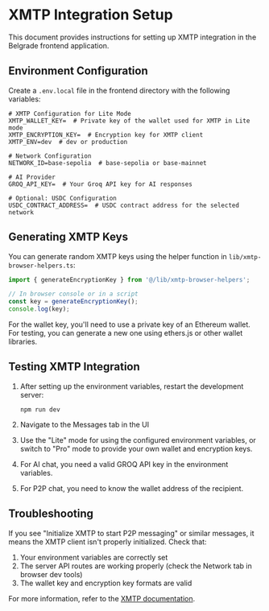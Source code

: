 # XMTP Integration Setup

This document provides instructions for setting up XMTP integration in the Belgrade frontend application.

## Environment Configuration

Create a `.env.local` file in the frontend directory with the following variables:

```
# XMTP Configuration for Lite Mode
XMTP_WALLET_KEY=  # Private key of the wallet used for XMTP in Lite mode
XMTP_ENCRYPTION_KEY=  # Encryption key for XMTP client
XMTP_ENV=dev  # dev or production

# Network Configuration
NETWORK_ID=base-sepolia  # base-sepolia or base-mainnet

# AI Provider
GROQ_API_KEY=  # Your Groq API key for AI responses

# Optional: USDC Configuration
USDC_CONTRACT_ADDRESS=  # USDC contract address for the selected network
```

## Generating XMTP Keys

You can generate random XMTP keys using the helper function in `lib/xmtp-browser-helpers.ts`:

```typescript
import { generateEncryptionKey } from '@/lib/xmtp-browser-helpers';

// In browser console or in a script
const key = generateEncryptionKey();
console.log(key);
```

For the wallet key, you'll need to use a private key of an Ethereum wallet. For testing, you can generate a new one using ethers.js or other wallet libraries.

## Testing XMTP Integration

1. After setting up the environment variables, restart the development server:
   ```
   npm run dev
   ```

2. Navigate to the Messages tab in the UI

3. Use the "Lite" mode for using the configured environment variables, or switch to "Pro" mode to provide your own wallet and encryption keys.

4. For AI chat, you need a valid GROQ API key in the environment variables.

5. For P2P chat, you need to know the wallet address of the recipient.

## Troubleshooting

If you see "Initialize XMTP to start P2P messaging" or similar messages, it means the XMTP client isn't properly initialized. Check that:

1. Your environment variables are correctly set
2. The server API routes are working properly (check the Network tab in browser dev tools)
3. The wallet key and encryption key formats are valid

For more information, refer to the [XMTP documentation](https://docs.xmtp.org/). 